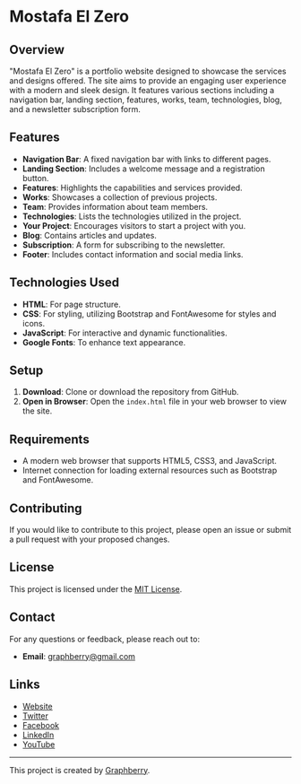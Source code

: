 # Mostafa El Zero

## Overview
"Mostafa El Zero" is a portfolio website designed to showcase the services and designs offered. The site aims to provide an engaging user experience with a modern and sleek design. It features various sections including a navigation bar, landing section, features, works, team, technologies, blog, and a newsletter subscription form.

## Features
- **Navigation Bar**: A fixed navigation bar with links to different pages.
- **Landing Section**: Includes a welcome message and a registration button.
- **Features**: Highlights the capabilities and services provided.
- **Works**: Showcases a collection of previous projects.
- **Team**: Provides information about team members.
- **Technologies**: Lists the technologies utilized in the project.
- **Your Project**: Encourages visitors to start a project with you.
- **Blog**: Contains articles and updates.
- **Subscription**: A form for subscribing to the newsletter.
- **Footer**: Includes contact information and social media links.

## Technologies Used
- **HTML**: For page structure.
- **CSS**: For styling, utilizing Bootstrap and FontAwesome for styles and icons.
- **JavaScript**: For interactive and dynamic functionalities.
- **Google Fonts**: To enhance text appearance.

## Setup
1. **Download**: Clone or download the repository from GitHub.
2. **Open in Browser**: Open the `index.html` file in your web browser to view the site.

## Requirements
- A modern web browser that supports HTML5, CSS3, and JavaScript.
- Internet connection for loading external resources such as Bootstrap and FontAwesome.

## Contributing
If you would like to contribute to this project, please open an issue or submit a pull request with your proposed changes.

## License
This project is licensed under the [MIT License](LICENSE).

## Contact
For any questions or feedback, please reach out to:
- **Email**: graphberry@gmail.com

## Links
- [Website](#)
- [Twitter](#)
- [Facebook](#)
- [LinkedIn](#)
- [YouTube](#)

---

This project is created by [Graphberry](#).
